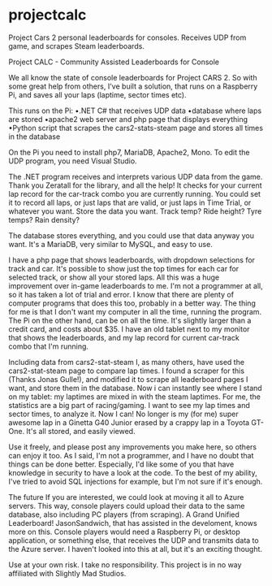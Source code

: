 # projectcalc
Project Cars 2 personal leaderboards for consoles. Receives UDP from game, and scrapes Steam leaderboards.

Project CALC - Community Assisted Leaderboards for Console

We all know the state of console leaderboards for Project CARS 2. So with some great help from others, I've built a solution, that runs on a Raspberry Pi, and saves all your laps (laptime, sector times etc). 

This runs on the Pi:
•.NET C# that receives UDP data
•database where laps are stored
•apache2 web server and php page that displays everything
•Python script that scrapes the cars2-stats-steam page and stores all times in the database

On the Pi you need to install php7, MariaDB, Apache2, Mono.
To edit the UDP program, you need Visual Studio.

The .NET program receives and interprets various UDP data from the game. Thank you Zeratall for the library, and all the help! It checks for your current lap record for the car-track combo you are currently running. You could set it to record all laps, or just laps that are valid, or just laps in Time Trial, or whatever you want. Store the data you want. Track temp? Ride height? Tyre temps? Rain density?

The database stores everything, and you could use that data anyway you want. It's a MariaDB, very similar to MySQL, and easy to use.

I have a php page that shows leaderboards, with dropdown selections for track and car. It's possible to show just the top times for each car for selected track, or show all your stored laps. All this was a huge improvement over in-game leaderboards to me. I'm not a programmer at all, so it has taken a lot of trial and error. I know that there are plenty of computer programs that does this too, probably in a better way. The thing for me is that I don't want my computer in all the time, running the program. The Pi on the other hand, can be on all the time. It's slightly larger than a credit card, and costs about $35. I have an old tablet next to my monitor that shows the leaderboards, and my lap record for current car-track combo that I'm running. 

Including data from cars2-stat-steam
I, as many others, have used the cars2-stat-steam page to compare lap times. I found a scraper for this (Thanks Jonas Gulle!), and modified it to scrape all leaderboard pages I want, and store them in the database. Now i can instantly see where I stand on my tablet: my laptimes are mixed in with the steam laptimes. For me, the statistics are a big part of racing/gaming. I want to see my lap times and sector times, to analyze it. Now I can! No longer is my (for me) super awesome lap in a Ginetta G40 Junior erased by a crappy lap in a Toyota GT-One. It's all stored, and easily viewed.

Use it freely, and please post any improvements you make here, so others can enjoy it too. As I said, I'm not a programmer, and I have no doubt that things can be done better. Especially, I'd like some of you that have knowledge in security to have a look at the code. To the best of my ability, I've tried to avoid SQL injections for example, but I'm not sure if it's enough.

The future
If you are interested, we could look at moving it all to Azure servers. This way, console players could upload their data to the same database, also including PC players (from scraping). A Grand Unified Leaderboard! JasonSandwich, that has assisted in the develoment, knows more on this. Console players would need a Raspberry Pi, or desktop application, or something else, that receives 
the UDP and transmits data to the Azure server. I haven't looked into this at all, but it's an exciting thought.

Use at your own risk. I take no responsibility.
This project is in no way affiliated with Slightly Mad Studios.
